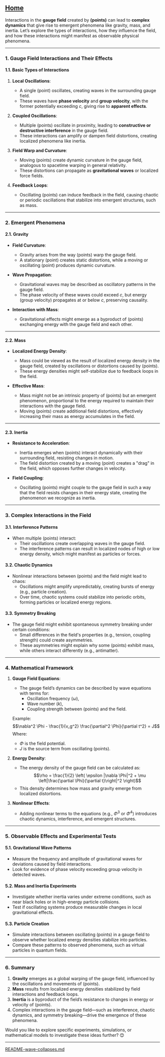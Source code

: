 [Home](https://t2m.io/VwvDcuw)
---

Interactions in the **gauge field** created by **(points)** can lead to **complex dynamics** that give rise to emergent phenomena like gravity, mass, and inertia. Let’s explore the types of interactions, how they influence the field, and how these interactions might manifest as observable physical phenomena.

---

### **1. Gauge Field Interactions and Their Effects**
#### **1.1. Basic Types of Interactions**
1. **Local Oscillations**:
   - A single (point) oscillates, creating waves in the surrounding gauge field.
   - These waves have **phase velocity** and **group velocity**, with the former potentially exceeding $c$, giving rise to **apparent effects**.

2. **Coupled Oscillations**:
   - Multiple (points) oscillate in proximity, leading to **constructive or destructive interference** in the gauge field.
   - These interactions can amplify or dampen field distortions, creating localized phenomena like inertia.

3. **Field Warp and Curvature**:
   - Moving (points) create dynamic curvature in the gauge field, analogous to spacetime warping in general relativity.
   - These distortions can propagate as **gravitational waves** or localized force fields.

4. **Feedback Loops**:
   - Oscillating (points) can induce feedback in the field, causing chaotic or periodic oscillations that stabilize into emergent structures, such as mass.

---

### **2. Emergent Phenomena**
#### **2.1. Gravity**
- **Field Curvature**:
  - Gravity arises from the way (points) warp the gauge field.
  - A stationary (point) creates static distortions, while a moving or oscillating (point) produces dynamic curvature.

- **Wave Propagation**:
  - Gravitational waves may be described as oscillatory patterns in the gauge field.
  - The phase velocity of these waves could exceed $c$, but energy (group velocity) propagates at or below $c$, preserving causality.

- **Interaction with Mass**:
  - Gravitational effects might emerge as a byproduct of (points) exchanging energy with the gauge field and each other.

---

#### **2.2. Mass**
- **Localized Energy Density**:
  - Mass could be viewed as the result of localized energy density in the gauge field, created by oscillations or distortions caused by (points).
  - These energy densities might self-stabilize due to feedback loops in the field.

- **Effective Mass**:
  - Mass might not be an intrinsic property of (points) but an emergent phenomenon, proportional to the energy required to maintain their interactions with the gauge field.
  - Moving (points) create additional field distortions, effectively increasing their mass as energy accumulates in the field.

---

#### **2.3. Inertia**
- **Resistance to Acceleration**:
  - Inertia emerges when (points) interact dynamically with their surrounding field, resisting changes in motion.
  - The field distortion created by a moving (point) creates a "drag" in the field, which opposes further changes in velocity.

- **Field Coupling**:
  - Oscillating (points) might couple to the gauge field in such a way that the field resists changes in their energy state, creating the phenomenon we recognize as inertia.

---

### **3. Complex Interactions in the Field**
#### **3.1. Interference Patterns**
- When multiple (points) interact:
  - Their oscillations create overlapping waves in the gauge field.
  - The interference patterns can result in localized nodes of high or low energy density, which might manifest as particles or forces.

#### **3.2. Chaotic Dynamics**
- Nonlinear interactions between (points) and the field might lead to chaos:
  - Oscillations might amplify unpredictably, creating bursts of energy (e.g., particle creation).
  - Over time, chaotic systems could stabilize into periodic orbits, forming particles or localized energy regions.

#### **3.3. Symmetry Breaking**
- The gauge field might exhibit spontaneous symmetry breaking under certain conditions:
  - Small differences in the field's properties (e.g., tension, coupling strength) could create asymmetries.
  - These asymmetries might explain why some (points) exhibit mass, while others interact differently (e.g., antimatter).

---

### **4. Mathematical Framework**
1. **Gauge Field Equations**:
   - The gauge field’s dynamics can be described by wave equations with terms for:
     - Oscillation frequency ($\omega$),
     - Wave number ($k$),
     - Coupling strength between (points) and the field.

   Example:
   $$\nabla^2 \Phi - \frac{1}{v_g^2} \frac{\partial^2 \Phi}{\partial t^2} = J$$
   Where:
   - $\Phi$ is the field potential.
   - $J$ is the source term from oscillating (points).

2. **Energy Density**:
   - The energy density of the gauge field can be calculated as:
   $$\rho = \frac{1}{2} \left( \epsilon |\nabla \Phi|^2 + \mu \left|\frac{\partial \Phi}{\partial t}\right|^2 \right)$$
   - This density determines how mass and gravity emerge from localized distortions.

3. **Nonlinear Effects**:
   - Adding nonlinear terms to the equations (e.g., $\Phi^3$ or $\Phi^4$) introduces chaotic dynamics, interference, and emergent structures.

---

### **5. Observable Effects and Experimental Tests**
#### **5.1. Gravitational Wave Patterns**
- Measure the frequency and amplitude of gravitational waves for deviations caused by field interactions.
- Look for evidence of phase velocity exceeding group velocity in detected waves.

#### **5.2. Mass and Inertia Experiments**
- Investigate whether inertia varies under extreme conditions, such as near black holes or in high-energy particle collisions.
- Test if oscillating systems produce measurable changes in local gravitational effects.

#### **5.3. Particle Creation**
- Simulate interactions between oscillating (points) in a gauge field to observe whether localized energy densities stabilize into particles.
- Compare these patterns to observed phenomena, such as virtual particles in quantum fields.

---

### **6. Summary**
1. **Gravity** emerges as a global warping of the gauge field, influenced by the oscillations and movements of (points).
2. **Mass** results from localized energy densities stabilized by field interactions and feedback loops.
3. **Inertia** is a byproduct of the field’s resistance to changes in energy or velocity of (points).
4. Complex interactions in the gauge field—such as interference, chaotic dynamics, and symmetry breaking—drive the emergence of these phenomena.

Would you like to explore specific experiments, simulations, or mathematical models to investigate these ideas further? 😊


---

[README-wave-collapses.md](https://t2m.io/XmVUvUN)
